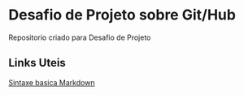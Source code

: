 # Desafio de Projeto sobre Git/Hub
Repositorio criado para Desafio de Projeto 

## Links Uteis
[Sintaxe basica Markdown](https://www.markdownguide.org/basic-syntax/)

